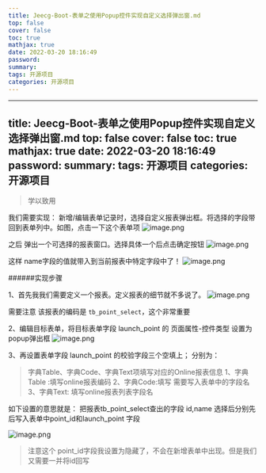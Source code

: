 ```yaml
---
title: Jeecg-Boot-表单之使用Popup控件实现自定义选择弹出窗.md
top: false
cover: false
toc: true
mathjax: true
date: 2022-03-20 18:16:49
password:
summary:
tags: 开源项目
categories: 开源项目
---
```

---
title: Jeecg-Boot-表单之使用Popup控件实现自定义选择弹出窗.md
top: false
cover: false
toc: true
mathjax: true
date: 2022-03-20 18:16:49
password:
summary:
tags: 开源项目
categories: 开源项目
---
> 学以致用

我们需要实现： 新增/编辑表单记录时，选择自定义报表弹出框。将选择的字段带回到表单列中。如图，点击一下这个表单项
![image.png](https://upload-images.jianshu.io/upload_images/13965490-74ca9ee1423594a4.png?imageMogr2/auto-orient/strip%7CimageView2/2/w/1240)



之后 弹出一个可选择的报表窗口。选择具体一个后点击确定按钮
![image.png](https://upload-images.jianshu.io/upload_images/13965490-36c6201367407d00.png?imageMogr2/auto-orient/strip%7CimageView2/2/w/1240)

这样 name字段的值就带入到当前报表中特定字段中了！
![image.png](https://upload-images.jianshu.io/upload_images/13965490-b3ae5df5f2d59879.png?imageMogr2/auto-orient/strip%7CimageView2/2/w/1240)

######实现步骤

1、首先我我们需要定义一个报表。定义报表的细节就不多说了。
![image.png](https://upload-images.jianshu.io/upload_images/13965490-bc2bd9f0702cbbf4.png?imageMogr2/auto-orient/strip%7CimageView2/2/w/1240)

需要注意 该报表的编码是 `tb_point_select`，这个非常重要


2、编辑目标表单，将目标表单字段 launch_point 的 页面属性-控件类型 设置为popup弹出框
![image.png](https://upload-images.jianshu.io/upload_images/13965490-c14709482f85bdbf.png?imageMogr2/auto-orient/strip%7CimageView2/2/w/1240)

3、再设置表单字段 launch_point 的校验字段三个空填上；
分别为：

>字典Table、字典Code、字典Text项填写对应的Online报表信息
1、字典Table :填写online报表编码
2、字典Code:填写 需要写入表单中的字段名
3、字典Text: 填写online报表列表字段名 

如下设置的意思就是：
把报表tb_point_select查出的字段 id,name 选择后分别先后写入表单中point_id和launch_point 字段


![image.png](https://upload-images.jianshu.io/upload_images/13965490-64f7f9735315ec51.png?imageMogr2/auto-orient/strip%7CimageView2/2/w/1240)

> 注意这个 point_id字段我设置为隐藏了，不会在新增表单中出现。但是我们又需要一并将id回写
